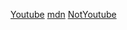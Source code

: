 [Youtube](https://www.youtube.com/)
[mdn](https://developer.mozilla.org/es/docs/Web/JavaScript/Reference/Statements/if...else/)
[NotYoutube](https://www.youube.com/)
